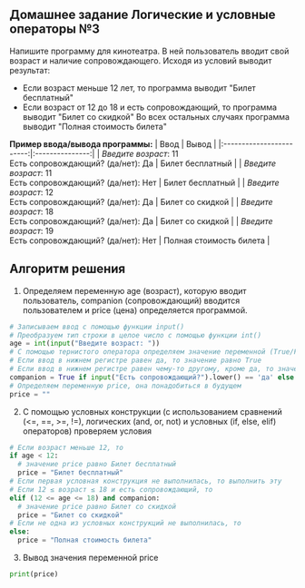 ## Домашнее задание Логические и условные операторы №3
Напишите программу для кинотеатра. В ней пользователь вводит свой возраст и наличие сопровождающего. Исходя из условий выводит результат:
  - Если возраст меньше 12 лет, то программа выводит "Билет бесплатный"
  - Если возраст от 12 до 18 и есть сопровождающий, то программа выводит "Билет со скидкой"
Во всех остальных случаях программа выводит "Полная стоимость билета"


**Пример ввода/вывода программы:**
| Ввод  | Вывод |
|:------------------------:|:---------------:|
| *Введите возраст*: 11 <br> Есть сопровождающий? (да/нет): Да | Билет бесплатный |
| *Введите возраст*: 11 <br> Есть сопровождающий? (да/нет): Нет | Билет бесплатный |
| *Введите возраст*: 12 <br> Есть сопровождающий? (да/нет): Да | Билет со скидкой |
| *Введите возраст*: 18 <br> Есть сопровождающий? (да/нет): Да | Билет со скидкой |
| *Введите возраст*: 19 <br> Есть сопровождающий? (да/нет): Нет | Полная стоимость билета |


## Алгоритм решения 
1. Определяем переменную age (возраст), которую вводит пользователь, companion (сопровождающий) вводится пользователем и price (цена) определяется программой.
```py
# Записываем ввод с помощью функции input()
# Преобразуем тип строки в целое число с помощью функции int()
age = int(input("Введите возраст: "))
# С помощью тернистого оператора определяем значение переменной (True/False)
# Если ввод в нижнем регистре равен да, то значение равно True
# Если ввод в нижнем регистре равен чему-то другому, кроме да, то значение равно False
companion = True if input("Есть сопровождающий?").lower() == 'да' else False
# Определяем переменную price, она понадобиться в будущем
price = ""
```
2. С помощью условных конструкции (с использованием сравнений (<=, ==, >=, !=), логических (and, or, not) и условных (if, else, elif) операторов) проверяем условия
```py
# Если возраст меньше 12, то
if age < 12:
  # значение price равно Билет бесплатный
  price = "Билет бесплатный"
# Если первая условная конструкция не выполнилась, то выполнить эту
# Если 12 ≤ возраст ≤ 18 и есть сопровождающий, то
elif (12 <= age <= 18) and companion:
  # значение price равно Билет со скидкой
  price = "Билет со скидкой"
# Если не одна из условных конструкций не выполнилась, то
else:
  price = "Полная стоимость билета"
```
3. Вывод значения переменной price
```py
print(price)
```
